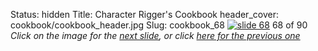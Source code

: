 Status: hidden
Title: Character Rigger's Cookbook
header_cover: cookbook/cookbook_header.jpg
Slug: cookbook_68
[![slide 68](https://dl.dropboxusercontent.com/u/2977490/presentations/cookbook/img68.jpg)](cookbook_69)
68 of 90
_Click on the image for the [next slide](cookbook_69), or click [here for the previous one](cookbook_67)_
